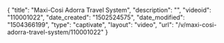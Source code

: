 {
    "title": "Maxi-Cosi Adorra Travel System",
    "description": "",
    "videoid": "110001022",
    "date_created": "1502524575",
    "date_modified": "1504366199",
    "type": "captivate",
    "layout": "video",
    "url": "\/v\/maxi-cosi-adorra-travel-system\/110001022"
}